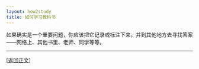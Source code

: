 ```yaml
---
layout: how2study
title: 如何学习教科书
---
```


如果确实是一个重要问题，你应该把它记录或标注下来，并到其他地方去寻找答案——网络上、其他书里、老师、同学等等。

***

[[返回正文](how2study_2.html#asw22)]
